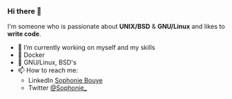 ### Hi there 👋
I'm someone who is passionate about **UNIX/BSD** & **GNU/Linux** and likes to **write code**.

- 🔭 I’m currently working on myself and my skills
- 🐳 Docker
- 🐧 GNU/Linux, BSD's
- 📫 How to reach me:
  - LinkedIn [Sophonie Bouye](https://www.linkedin.com/in/sophonebouye/)
  - Twitter [@Sophonie_](https://twitter.com/Sophonie_)
